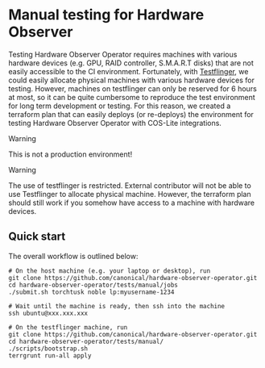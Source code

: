 # Manual testing for Hardware Observer

Testing Hardware Observer Operator requires machines with various hardware devices (e.g. GPU, RAID controller, S.M.A.R.T
disks) that are not easily accessible to the CI environment. Fortunately, with [Testflinger][testflinger], we could
easily allocate physical machines with various hardware devices for testing. However, machines on testflinger can only
be reserved for 6 hours at most, so it can be quite cumbersome to reproduce the test environment for long term
development or testing. For this reason, we created a terraform plan that can easily deploys (or re-deploys) the
environment for testing Hardware Observer Operator with COS-Lite integrations.

> [!WARNING]
> This is not a production environment!

> [!WARNING]
> The use of testflinger is restricted. External contributor will not be able to use Testflinger to allocate physical
> machine. However, the terraform plan should still work if you somehow have access to a machine with hardware devices.

## Quick start

The overall workflow is outlined below:

```shell
# On the host machine (e.g. your laptop or desktop), run
git clone https://github.com/canonical/hardware-observer-operator.git
cd hardware-observer-operator/tests/manual/jobs
./submit.sh torchtusk noble lp:myusername-1234

# Wait until the machine is ready, then ssh into the machine
ssh ubuntu@xxx.xxx.xxx

# On the testflinger machine, run
git clone https://github.com/canonical/hardware-observer-operator.git
cd hardware-observer-operator/tests/manual/
./scripts/bootstrap.sh
terrgrunt run-all apply
```

[testflinger]: https://canonical-testflinger.readthedocs-hosted.com/en/latest/
